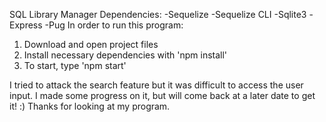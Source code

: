 SQL Library Manager
Dependencies: 
  -Sequelize 
  -Sequelize CLI 
  -Sqlite3 
  -Express 
  -Pug
In order to run this program:
  1. Download and open project files
  2. Install necessary dependencies with 'npm install'
  3. To start, type 'npm start'
  
  
  I tried to attack the search feature but it was difficult to access the user input. I made some progress on it,
  but will come back at a later date to get it! :) Thanks for looking at my program.
